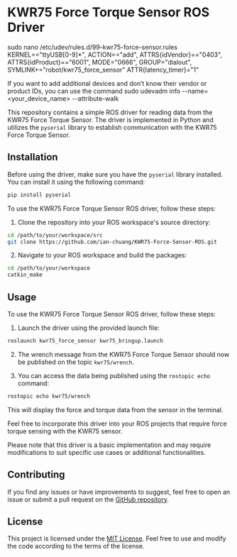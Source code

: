 # KWR75 Force Torque Sensor ROS Driver



sudo nano /etc/udev/rules.d/99-kwr75-force-sensor.rules
KERNEL=="ttyUSB[0-9]*", ACTION=="add", ATTRS{idVendor}=="0403", ATTRS{idProduct}=="6001", MODE="0666", GROUP="dialout", SYMLINK+="robot/kwr75_force_sensor" ATTR{latency_timer}="1"

If you want to add additional devices and don’t know their vendor or product IDs, you can use the command
sudo udevadm info --name=<your_device_name> --attribute-walk



This repository contains a simple ROS driver for reading data from the KWR75 Force Torque Sensor. The driver is implemented in Python and utilizes the `pyserial` library to establish communication with the KWR75 Force Torque Sensor.

## Installation

Before using the driver, make sure you have the `pyserial` library installed. You can install it using the following command:

```bash
pip install pyserial
```

To use the KWR75 Force Torque Sensor ROS driver, follow these steps:

1. Clone the repository into your ROS workspace's source directory:

```bash
cd /path/to/your/workspace/src
git clone https://github.com/ian-chuang/KWR75-Force-Sensor-ROS.git
```

2. Navigate to your ROS workspace and build the packages:

```bash
cd /path/to/your/workspace
catkin_make
```

## Usage

To use the KWR75 Force Torque Sensor ROS driver, follow these steps:

1. Launch the driver using the provided launch file:

```bash
roslaunch kwr75_force_sensor kwr75_bringup.launch
```

2. The wrench message from the KWR75 Force Torque Sensor should now be published on the topic `kwr75/wrench`.

3. You can access the data being published using the `rostopic echo` command:

```bash
rostopic echo kwr75/wrench
```

This will display the force and torque data from the sensor in the terminal.

Feel free to incorporate this driver into your ROS projects that require force torque sensing with the KWR75 sensor.

Please note that this driver is a basic implementation and may require modifications to suit specific use cases or additional functionalities.

## Contributing

If you find any issues or have improvements to suggest, feel free to open an issue or submit a pull request on the [GitHub repository](https://github.com/ian-chuang/KWR75-Force-Sensor-ROS).

## License

This project is licensed under the [MIT License](LICENSE). Feel free to use and modify the code according to the terms of the license.
